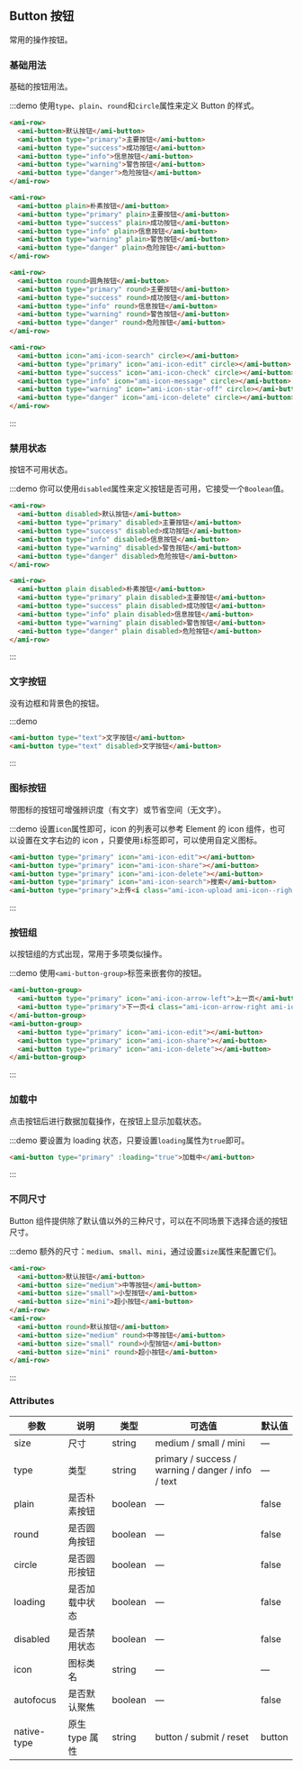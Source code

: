 ## Button 按钮
常用的操作按钮。

### 基础用法

基础的按钮用法。

:::demo 使用`type`、`plain`、`round`和`circle`属性来定义 Button 的样式。

```html
<ami-row>
  <ami-button>默认按钮</ami-button>
  <ami-button type="primary">主要按钮</ami-button>
  <ami-button type="success">成功按钮</ami-button>
  <ami-button type="info">信息按钮</ami-button>
  <ami-button type="warning">警告按钮</ami-button>
  <ami-button type="danger">危险按钮</ami-button>
</ami-row>

<ami-row>
  <ami-button plain>朴素按钮</ami-button>
  <ami-button type="primary" plain>主要按钮</ami-button>
  <ami-button type="success" plain>成功按钮</ami-button>
  <ami-button type="info" plain>信息按钮</ami-button>
  <ami-button type="warning" plain>警告按钮</ami-button>
  <ami-button type="danger" plain>危险按钮</ami-button>
</ami-row>

<ami-row>
  <ami-button round>圆角按钮</ami-button>
  <ami-button type="primary" round>主要按钮</ami-button>
  <ami-button type="success" round>成功按钮</ami-button>
  <ami-button type="info" round>信息按钮</ami-button>
  <ami-button type="warning" round>警告按钮</ami-button>
  <ami-button type="danger" round>危险按钮</ami-button>
</ami-row>

<ami-row>
  <ami-button icon="ami-icon-search" circle></ami-button>
  <ami-button type="primary" icon="ami-icon-edit" circle></ami-button>
  <ami-button type="success" icon="ami-icon-check" circle></ami-button>
  <ami-button type="info" icon="ami-icon-message" circle></ami-button>
  <ami-button type="warning" icon="ami-icon-star-off" circle></ami-button>
  <ami-button type="danger" icon="ami-icon-delete" circle></ami-button>
</ami-row>
```
:::

### 禁用状态

按钮不可用状态。

:::demo 你可以使用`disabled`属性来定义按钮是否可用，它接受一个`Boolean`值。

```html
<ami-row>
  <ami-button disabled>默认按钮</ami-button>
  <ami-button type="primary" disabled>主要按钮</ami-button>
  <ami-button type="success" disabled>成功按钮</ami-button>
  <ami-button type="info" disabled>信息按钮</ami-button>
  <ami-button type="warning" disabled>警告按钮</ami-button>
  <ami-button type="danger" disabled>危险按钮</ami-button>
</ami-row>

<ami-row>
  <ami-button plain disabled>朴素按钮</ami-button>
  <ami-button type="primary" plain disabled>主要按钮</ami-button>
  <ami-button type="success" plain disabled>成功按钮</ami-button>
  <ami-button type="info" plain disabled>信息按钮</ami-button>
  <ami-button type="warning" plain disabled>警告按钮</ami-button>
  <ami-button type="danger" plain disabled>危险按钮</ami-button>
</ami-row>
```
:::

### 文字按钮

没有边框和背景色的按钮。

:::demo

```html
<ami-button type="text">文字按钮</ami-button>
<ami-button type="text" disabled>文字按钮</ami-button>
```
:::

### 图标按钮

带图标的按钮可增强辨识度（有文字）或节省空间（无文字）。

:::demo 设置`icon`属性即可，icon 的列表可以参考 Element 的 icon 组件，也可以设置在文字右边的 icon ，只要使用`i`标签即可，可以使用自定义图标。

```html
<ami-button type="primary" icon="ami-icon-edit"></ami-button>
<ami-button type="primary" icon="ami-icon-share"></ami-button>
<ami-button type="primary" icon="ami-icon-delete"></ami-button>
<ami-button type="primary" icon="ami-icon-search">搜索</ami-button>
<ami-button type="primary">上传<i class="ami-icon-upload ami-icon--right"></i></ami-button>
```
:::

### 按钮组

以按钮组的方式出现，常用于多项类似操作。

:::demo 使用`<ami-button-group>`标签来嵌套你的按钮。

```html
<ami-button-group>
  <ami-button type="primary" icon="ami-icon-arrow-left">上一页</ami-button>
  <ami-button type="primary">下一页<i class="ami-icon-arrow-right ami-icon--right"></i></ami-button>
</ami-button-group>
<ami-button-group>
  <ami-button type="primary" icon="ami-icon-edit"></ami-button>
  <ami-button type="primary" icon="ami-icon-share"></ami-button>
  <ami-button type="primary" icon="ami-icon-delete"></ami-button>
</ami-button-group>
```
:::

### 加载中

点击按钮后进行数据加载操作，在按钮上显示加载状态。

:::demo 要设置为 loading 状态，只要设置`loading`属性为`true`即可。

```html
<ami-button type="primary" :loading="true">加载中</ami-button>
```
:::

### 不同尺寸

Button 组件提供除了默认值以外的三种尺寸，可以在不同场景下选择合适的按钮尺寸。

:::demo 额外的尺寸：`medium`、`small`、`mini`，通过设置`size`属性来配置它们。

```html
<ami-row>
  <ami-button>默认按钮</ami-button>
  <ami-button size="medium">中等按钮</ami-button>
  <ami-button size="small">小型按钮</ami-button>
  <ami-button size="mini">超小按钮</ami-button>
</ami-row>
<ami-row>
  <ami-button round>默认按钮</ami-button>
  <ami-button size="medium" round>中等按钮</ami-button>
  <ami-button size="small" round>小型按钮</ami-button>
  <ami-button size="mini" round>超小按钮</ami-button>
</ami-row>
```
:::

### Attributes
| 参数      | 说明    | 类型      | 可选值       | 默认值   |
|---------- |-------- |---------- |-------------  |-------- |
| size     | 尺寸   | string  |   medium / small / mini            |    —     |
| type     | 类型   | string    |   primary / success / warning / danger / info / text |     —    |
| plain     | 是否朴素按钮   | boolean    | — | false   |
| round     | 是否圆角按钮   | boolean    | — | false   |
| circle     | 是否圆形按钮   | boolean    | — | false   |
| loading     | 是否加载中状态   | boolean    | — | false   |
| disabled  | 是否禁用状态    | boolean   | —   | false   |
| icon  | 图标类名 | string   |  —  |  —  |
| autofocus  | 是否默认聚焦 | boolean   |  —  |  false  |
| native-type | 原生 type 属性 | string | button / submit / reset | button |
